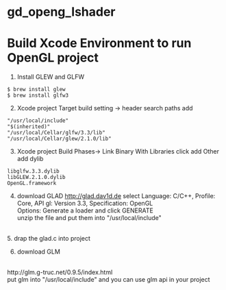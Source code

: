 # gd_openg_lshader

# Build Xcode Environment to run OpenGL project
1. Install GLEW and GLFW
``` Shell
$ brew install glew
$ brew install glfw3
```
2. Xcode project Target build setting -> header search paths add
``` Config
"/usr/local/include"
"$(inherited)"
"/usr/local/Cellar/glfw/3.3/lib"
"/usr/local/Cellar/glew/2.1.0/lib"
```
3. Xcode project Build Phases-> Link Binary With Libraries click add Other <br> 
add dylib
``` Config
libglfw.3.3.dylib
libGLEW.2.1.0.dylib
OpenGL.framework
```
4. download GLAD
http://glad.dav1d.de
select Language: C/C++, Profile: Core, API gl: Version 3.3, Specification: OpenGL <br> Options: Generate a loader and click GENERATE <br> unzip the file and put them into "/usr/local/include"
<br>
5. drap the glad.c into project
<br>

6. download GLM
<br>
http://glm.g-truc.net/0.9.5/index.html <br> put glm into "/usr/local/include" and you can use glm api in your project


